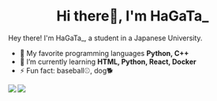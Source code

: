 <h1 align="center">Hi there👋, I'm HaGaTa_</h1>

Hey there! I'm HaGaTa_, a student in a Japanese University.

- 📖 My favorite programming languages **Python, C++**
- 🌱 I’m currently learning **HTML, Python, React, Docker**
- ⚡️ Fun fact: baseball⚾, dog🐕



<div>
<a href="https://github.com/anuraghazra/github-readme-stats">
  <img align="left" src="https://github-readme-stats.vercel.app/api/top-langs/?username=hagatasdelus&show_icons=true&theme=tokyonight&count_private=true"/>
</a>
<a href="https://github.com/anuraghazra/github-readme-stats">
  <img align="left" src="https://github-readme-stats.vercel.app/api?username=hagatasdelus&count_private=true&show_icons=true&theme=tokyonight&line_height=40" />
</a>
</div>
